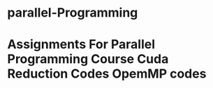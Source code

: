 # parallel-Programming
Assignments For Parallel Programming Course
Cuda Reduction Codes
OpemMP codes
=======

